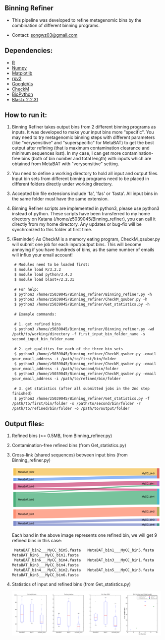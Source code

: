 Binning Refiner
---

+ This pipeline was developed to refine metagenomic bins by the combination of different binning programs.

+ Contact: songwz03@gmail.com

Dependencies:
---

+ [R](https://www.r-project.org)
+ [Numpy](http://www.numpy.org)
+ [Matplotlib](http://matplotlib.org)
+ [rpy2](http://rpy2.bitbucket.org)
+ [GoogleVis](https://github.com/mages/googleVis#googlevis)
+ [CheckM](http://ecogenomics.github.io/CheckM/)
+ [BioPython](https://github.com/biopython/biopython.github.io/)
+ [Blast+ 2.2.31](http://www.ncbi.nlm.nih.gov/news/06-16-2015-blast-plus-update/)


How to run it:
---

1. Binning Refiner takes output bins from 2 different binning programs as inputs. It was developed to make your input
bins more "specific". You may need to try metagenomic binning steps with different parameters (like "verysensitive" and
"superspecific" for MetaBAT) to get the best output after refining (that is maximum contamination clearance and minimum
sequences lost). In my case, I can get more contamination-free bins (both of bin number and total length) with inputs
which are obtained from MetaBAT with "verysensitive" setting.

1. You need to define a working directory to hold all input and output files. Input bin sets from different
binning programs need to be placed in different folders directly under working directory.

1. Accepted bin file extensions include 'fa', 'fas' or 'fasta'. All input bins in the same folder must have the same extension.

1. Binning Refiner scripts are implemented in python3, please use python3 instead of python. These scripts have been
transferred to my home directory on Katana (/home/z5039045/Binning_refiner), you can call it directly from my home
directory. Any updates or bug-fix will be synchronized to this folder at first time.

1. (Reminder) As CheckM is a memory eating program, CheckM_qsuber.py will submit one job for each input/output bins.
This will become annoying if you have hundreds of bins, as the same number of emails will influx your email account!

        # Modules need to be loaded first:
        $ module load R/3.2.2
        $ module load python/3.4.3
        $ module load blast+/2.2.31

        # For help:
        $ python3 /home/z5039045/Binning_refiner/Binning_refiner.py -h
        $ python3 /home/z5039045/Binning_refiner/CheckM_qsuber.py -h
        $ python3 /home/z5039045/Binning_refiner/Get_statistics.py -h

        # Example commands:

        # 1. get refined bins
        $ python3 /home/z5039045/Binning_refiner/Binning_refiner.py -wd /path/to/working/directory -f first_input_bin_folder_name -s second_input_bin_folder_name

        # 2. get qualities for each of the three bin sets
        $ python3 /home/z5039045/Binning_refiner/CheckM_qsuber.py -email your_email_address -i /path/to/first/bin/folder
        $ python3 /home/z5039045/Binning_refiner/CheckM_qsuber.py -email your_email_address -i /path/to/second/bin/folder
        $ python3 /home/z5039045/Binning_refiner/CheckM_qsuber.py -email your_email_address -i /path/to/refined/bin/folder

        # 3. get statistics (after all submitted jobs in the 2nd step finished)
        $ python3 /home/z5039045/Binning_refiner/Get_statistics.py -f /path/to/first/bin/folder -s /path/to/second/bin/folder -r /path/to/refined/bin/folder -o /path/to/output/folder


Output files:
---

1. Refined bins (>= 0.5MB, from Binning_refiner.py)

1. Contamination-free refined bins (from Get_statistics.py)

1. Cross-link (shared sequences) between input bins (from Binning_refiner.py)

    ![Sankey_plot](doc/images/sankey_plot.jpg)

    Each band in the above image represents one refined bin, we will get 9 refined bins in this case:

        MetaBAT_bin2___MyCC_bin5.fasta   MetaBAT_bin1___MyCC_bin5.fasta   MetaBAT_bin6___MyCC_bin1.fasta
        MetaBAT_bin6___MyCC_bin4.fasta   MetaBAT_bin3___MyCC_bin1.fasta   MetaBAT_bin3___MyCC_bin4.fasta
        MetaBAT_bin4___MyCC_bin2.fasta   MetaBAT_bin5___MyCC_bin3.fasta   MetaBAT_bin5___MyCC_bin6.fasta

1. Statistics of input and refined bins (from Get_statistics.py)

    ![Statistics](doc/images/statistics.png)
